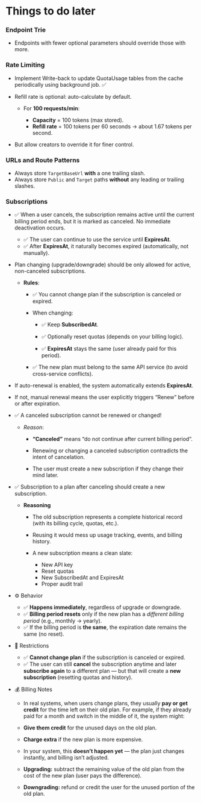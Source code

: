 # Things to do later

### Endpoint Trie
* Endpoints with fewer optional parameters should override those with more.

### Rate Limiting
* Implement Write-back to update QuotaUsage tables from the cache periodically using background job. ✅
* Refill rate is optional: auto-calculate by default.
    * For **100 requests/min**:

        * **Capacity** = 100 tokens (max stored).
        * **Refill rate** = 100 tokens per 60 seconds → about 1.67 tokens per second.

* But allow creators to override it for finer control.

### URLs and Route Patterns

* Always store `TargetBaseUrl` **with** a one trailing slash.
* Always store `Public` and `Target` paths **without** any leading or trailing slashes.

### Subscriptions
* ✅ When a user cancels, the subscription remains active until the current billing period ends, but it is marked as canceled. No immediate deactivation occurs. 

    * ✅ The user can continue to use the service until **ExpiresAt**.
    * ✅ After **ExpiresAt**, it naturally becomes expired (automatically, not manually).

* Plan changing (upgrade/downgrade) should be only allowed for active, non-canceled subscriptions.
    * **Rules**:

        * ✅ You cannot change plan if the subscription is canceled or expired.

        * When changing:

            * ✅ Keep **SubscribedAt**.

            * ✅ Optionally reset quotas (depends on your billing logic).

            * ✅ **ExpiresAt** stays the same (user already paid for this period).

        * ✅ The new plan must belong to the same API service (to avoid cross-service conflicts).

* If auto-renewal is enabled, the system automatically extends **ExpiresAt**.

* If not, manual renewal means the user explicitly triggers “Renew” before or after expiration.

* ✅ A canceled subscription cannot be renewed or changed!

    * *Reason*:
        * **“Canceled”** means “do not continue after current billing period”.

        * Renewing or changing a canceled subscription contradicts the intent of cancelation.

        * The user must create a new subscription if they change their mind later.

* ✅ Subscription to a plan after canceling should create a new subscription.
    * **Reasoning**
        * The old subscription represents a complete historical record (with its billing cycle, quotas, etc.).

        * Reusing it would mess up usage tracking, events, and billing history.

        * A new subscription means a clean slate:
            * New API key
            * Reset quotas
            * New SubscribedAt and ExpiresAt
            * Proper audit trail

* ⚙️ Behavior

    * ✅ **Happens immediately**, regardless of upgrade or downgrade.
    * ✅ **Billing period resets** only if the new plan has a *different billing period* (e.g., monthly → yearly).
    * ✅ If the billing period is **the same**, the expiration date remains the same (no reset).

* 🚫 Restrictions

    * ✅ **Cannot change plan** if the subscription is canceled or expired.
    * ✅ The user can still **cancel** the subscription anytime and later **subscribe again** to a different plan — but that will create a **new subscription** (resetting quotas and history).

* 💰 Billing Notes

    * In real systems, when users change plans, they usually **pay or get credit** for the time left on their old plan.
    For example, if they already paid for a month and switch in the middle of it, the system might:

    * **Give them credit** for the unused days on the old plan.
    * **Charge extra** if the new plan is more expensive.
    * In your system, this **doesn’t happen yet** — the plan just changes instantly, and billing isn’t adjusted.

    * **Upgrading:** subtract the remaining value of the old plan from the cost of the new plan (user pays the difference).
    * **Downgrading:** refund or credit the user for the unused portion of the old plan.